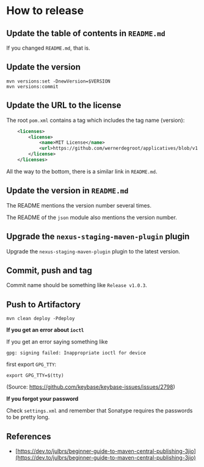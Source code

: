 # How to release

## Update the table of contents in `README.md`

If you changed `README.md`, that is.

## Update the version

```
mvn versions:set -DnewVersion=$VERSION
mvn versions:commit
```

## Update the URL to the license

The root `pom.xml` contains a tag which includes the tag name (version):

```xml
    <licenses>
        <license>
            <name>MIT License</name>
            <url>https://github.com/wernerdegroot/applicatives/blob/v1.0.1/LICENSE</url>
        </license>
    </licenses>
```

All the way to the bottom, there is a similar link in `README.md`.

## Update the version in `README.md`

The README mentions the version number several times.

The README of the `json` module also mentions the version number.

## Upgrade the `nexus-staging-maven-plugin` plugin

Upgrade the `nexus-staging-maven-plugin` plugin to the latest version.

## Commit, push and tag

Commit name should be something like `Release v1.0.3`.

## Push to Artifactory

```
mvn clean deploy -Pdeploy
```

**If you get an error about `ioctl`**

If you get an error saying something like

```
gpg: signing failed: Inappropriate ioctl for device
```

first export `GPG_TTY`:

```
export GPG_TTY=$(tty)
```

(Source: https://github.com/keybase/keybase-issues/issues/2798)

**If you forgot your password**

Check `settings.xml` and remember that Sonatype requires the passwords to be pretty long.

## References

* [https://dev.to/julbrs/beginner-guide-to-maven-central-publishing-3jio](https://dev.to/julbrs/beginner-guide-to-maven-central-publishing-3jio)